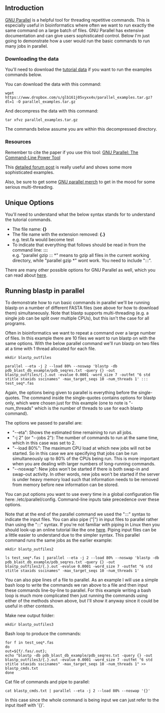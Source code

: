 ## Introduction  
  
[GNU Parallel](https://www.gnu.org/software/parallel/) is a helpful tool for threading repetitive commands. This is especially useful in bioinformatics where often we want to run exactly the same command on a large batch of files. GNU Parallel has extensive documentation and can give users sophisticated control. Below I'm just going to demonstrate how a user would run the basic commands to run many jobs in parallel.
    
### Downloading the data  
  
You'll need to download the [tutorial data](https://www.dropbox.com/s/glb161j05vyxx4v/parallel_examples.tar.gz?dl=1) if you want to run the examples commands below.  
  
You can download the data with this command: 
   
    wget https://www.dropbox.com/s/glb161j05vyxx4v/parallel_examples.tar.gz?dl=1 -O parallel_examples.tar.gz  
  
And decompress the data with this command:  
  
    tar xfvz parallel_examples.tar.gz  
  
The commands below assume you are within this decompressed directory.    
  
### Resources  
  
Remember to cite the paper if you use this tool: [GNU Parallel: The Command-Line Power Tool](https://www.usenix.org/system/files/login/articles/105438-Tange.pdf)
    
This [detailed forum post](https://www.biostars.org/p/63816/) is really useful and shows some more sophisticated examples. 
    
Also, be sure to get some [GNU parallel merch](https://gnuparallel.threadless.com/) to get in the mood for some serious multi-threading.  
  
## Unique Options  
You'll need to understand what the below syntax stands for to understand the tutorial commands. 
  
* The file name: **{}**  
* The file name with the extension removed: **{.}**  
    e.g. test.fa would become test  
* To indicate that everything that follows should be read in from the command line: **:::**   
    e.g. "parallel gzip ::: *" means to gzip all files in the current working directory, while "parallel gzip *" wont work. You need to include ":::".  
  
There are many other possible options for GNU Parallel as well, which you can read about [here](https://www.gnu.org/software/parallel/man.html).  

## Running blastp in parallel  
  
To demonstrate how to run basic commands in parallel we'll be running blastp on a number of different FASTA files (see above for how to download them) simultaneously. Note that blastp supports multi-threading (e.g. a single job can be split over multiple CPUs), but this isn't the case for all programs.   
  
Often in bioinformatics we want to repeat a command over a large number of files. In this example there are 10 files we want to run blastp on with the same options. With the below parallel command we'll run blastp on two files at a time with 1 thread allocated for each file.   
  
    mkdir blastp_outfiles    
    
    parallel --eta -j 2 --load 80% --noswap 'blastp -db pdb_blast_db_example/pdb_seqres.txt -query {} -out blastp_outfiles/{.}.out -evalue 0.0001 -word_size 7 -outfmt "6 std stitle staxids sscinames" -max_target_seqs 10 -num_threads 1' ::: test_seq*.fas
  
Again, the options being given to parallel is everything before the single-quotes. The command inside the single-quotes contains options for blastp only, which were chosen just for this example (one to note is "-num_threads" which is the number of threads to use for each blastp command). 
  
The options we passed to parallel are:  
* "--eta": Shows the estimated time remaining to run all jobs.  
* "-j 2" (or "--jobs 2"): The number of commands to run at the same time, which in this case was set to 2.
* "--load 80%": The maximum CPU load at which new jobs will not be started. So in this case we are specifying that jobs can be run simultaneously up to 80% of the CPUs being run. This is more important when you are dealing with larger numbers of long-running commands.  
* "--noswap": New jobs won't be started if there is both swap-in and swap-out activity. In other words, new jobs won't be started if the server is under heavy memory load such that information needs to be removed from memory before new information can be stored.  

You can put options you want to use every time in a global configuration file here: /etc/parallel/config. Command-line inputs take precedence over these options.  
   
Note that at the end of the parallel command we used the ":::" syntax to indicate the input files. You can also pipe ("|") in input files to parallel rather than using the ":::" syntax. If you're not familiar with piping in Linux then you should look-up an online tutorial like the one [here](http://ryanstutorials.net/linuxtutorial/piping.php). Piping input files can be a little easier to understand due to the simpler syntax. This parallel command runs the same jobs as the earlier example:  
  
    mkdir blastp_outfiles2  
    
    ls test_seq*.fas | parallel --eta -j 2 --load 80% --noswap 'blastp -db pdb_blast_db_example/pdb_seqres.txt -query {} -out blastp_outfiles2/{.}.out -evalue 0.0001 -word_size 7 -outfmt "6 std stitle staxids sscinames" -max_target_seqs 10 -num_threads 1'  
  
You can also pipe lines of a file to parallel. As an example I will use a simple bash loop to write the commands we ran above to a file and then input these commands line-by-line to parallel. For this example writing a bash loop is much more complicated then just running the commands using either of the methods shown above, but I'll show it anyway since it could be useful in other contexts. 

Make new output folder:
  
    mkdir blastp_outfiles3  

Bash loop to produce the commands:  
  
    for f in test_seq*.fas  
    do  
    out=${f/.fas/.out};  
    echo "blastp -db pdb_blast_db_example/pdb_seqres.txt -query {} -out blastp_outfiles3/{.}.out -evalue 0.0001 -word_size 7 -outfmt "6 std stitle staxids sscinames" -max_target_seqs 10 -num_threads 1" >> blastp_cmds.txt    
    done   
  
Cat file of commands and pipe to parallel:  
  
    cat blastp_cmds.txt | parallel --eta -j 2 --load 80% --noswap '{}'  
  
In this case since the whole command is being input we can just refer to the input itself with '{}'.  
  